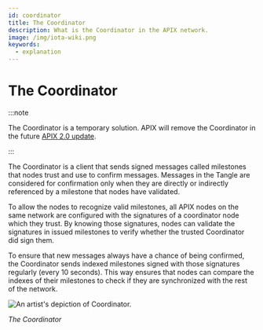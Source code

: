 ```yaml
---
id: coordinator
title: The Coordinator
description: What is the Coordinator in the APIX network.
image: /img/iota-wiki.png
keywords:
  - explanation
---
```


# The Coordinator

:::note

The Coordinator is a temporary solution. APIX will remove the Coordinator in the future [APIX 2.0 update](./roadmap-to-decentralization.md).

:::

The Coordinator is a client that sends signed messages called milestones that nodes trust and use to confirm messages. Messages in the Tangle are considered for confirmation only when they are directly or indirectly referenced by a milestone that nodes have validated.

To allow the nodes to recognize valid milestones, all APIX nodes on the same network are configured with the signatures of a coordinator node which they trust. By knowing those signatures, nodes can validate the signatures in issued milestones to verify whether the trusted Coordinator did sign them.

To ensure that new messages always have a chance of being confirmed, the Coordinator sends indexed milestones signed with those signatures regularly (every 10 seconds). This way ensures that nodes can compare the indexes of their milestones to check if they are synchronized with the rest of the network.

![An artist's depiction of Coordinator.](/img/learn/milestones.gif 'Click to see the full-sized image.')

_The Coordinator_
